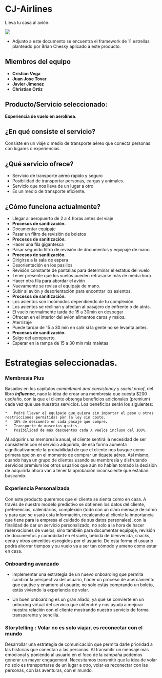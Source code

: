 # CJ-Airlines
Lleva tu casa al avión. 
<p>
    <img src="https://drive.google.com/uc?export=view&id=18gYpdJvxXlbtG3d2gAtc2DpcQ1aHt4Mv" />
 </p>


- Adjunto a este documento se encuentra el framework de 11 estrellas planteado por Brian Chesky aplicado a este producto.

## Miembros del equipo

- **Cristian Vega**
- **Juan Jose Tovar**
- **Javier Jimenez**
- **Christian Ortiz**

## Producto/Servicio seleccionado:

**Experiencia de vuelo en aerolínea.**

## ¿En qué consiste el servicio?

Consiste en un viaje o medio de transporte aéreo que conecta personas con lugares o experiencias.

## ¿Qué servicio ofrece?

- Servicio de transporte aéreo rápido y seguro
- Posibilidad de transportar personas, cargas y animales.
- Servicio que nos lleva de un lugar a otro
- Es un medio de transporte eficiente.

## ¿Cómo funciona actualmente?

- Llegar al aeropuerto de 2 a 4 horas antes del viaje
- **Procesos de sanitización.**
- Documentar equipaje
- Pasar un filtro de revisión de boletos
- **Procesos de sanitización.**
- Hacer una fila gigantesca
- Pasar segundo filtro de revisión de documentos y equipaje de mano
- **Procesos de sanitización.**
- Dirigirse a la sala de espera
- Desorientación en los pasillos
- Revisión constante de pantallas para determinar el estatus del vuelo
- Tener presente que los vuelos pueden retrasarse más de media hora
- Hacer otra fila para abordar el avión
- Nuevamente se revisa el equipaje de mano.
- Subir al avión y desorientación para encontrar los asientos.
- **Procesos de sanitización.**
- Los asientos son incómodos dependiendo de tu complexión.
- Los asientos se reclinan y afectan al pasajero de enfrente o de atrás.
- El vuelo normalmente tarda de 15 a 30min en despegar
- Ofrecen en el interior del avión alimentos caros y malos.
- Aterrizaje
- Puede tardar de 15 a 30 min en salir si la gente no se levanta antes.
- **Procesos de sanitización.**
- Salgo del aeropuerto.
- Esperar en la rampa de 15 a 30 min mis maletas

# Estrategias seleccionadas. 

### **Membresía Plus**

Basados en los capítulos _commitment and consistency_ y _social proof_, del libro **_influence_**, nace la idea de crear una membresía que cuesta $200 usd/año, con la que el cliente obtenga beneficios adicionales (premium) cada vez que use nuestros servicios. Los beneficios serán los siguientes:


    *   Podré llevar el equipaje que quiera sin importar el peso u otras restricciones permitidas por la ley sin costo.
    *   10% de descuento en cada pasaje que compre.
    *   Transporte de mascotas gratis.
    *   Posibilidad de más descuentos cada X vuelos incluso del 100%.

Al adquirir una membresía anual, el cliente sentirá la necesidad de ser consistente con el servicio adquirido, de esa forma aumenta significativamente la probabilidad de que el cliente nos busque como primera opción en el momento de comprar un tiquete aéreo. Así mismo, cuando haya un grupo de clientes usando su membresía y disfrutando servicios premium los otros usuarios que aún no habían tomado la decisión de adquirirla ahora van a tener la aprobación inconsciente que estaban buscando.


### **Experiencia Personalizada**

Con este producto queremos que el cliente se sienta como en casa. A través de nuestro modelo predictivo se obtienen los datos del cliente, preferencias, calendarios, complexión (todo con un claro mensaje de cómo y para que se usará esta información, recalcando al cliente la importancia que tiene para la empresa el cuidado de sus datos personales), con la finalidad de dar un servicio personalizado, no solo a la hora de hacer reservaciones de vuelos, sino también para documentar equipaje, revisión de documentos y comodidad en el vuelo, bebida de bienvenida, snacks, cena y otros amenities escogidos por el usuario. De esta forma el usuario podrá ahorrar tiempos y su vuelo va a ser tan cómodo y ameno como  estar en casa. 


### **Onboarding avanzado**

- Implementar una estrategia de un nuevo onboarding que permita cambiar la perspectiva del usuario, hacer un proceso de acercamiento que cautive y enamore al usuario; no solo estás comprando un boleto, estás viviendo la experiencia de volar.

- Un buen onboarding es un gran aliado, ya que se convierte en un unboxing virtual del servicio que obtendré y nos ayuda a mejorar nuestra relación con el cliente mostrando nuestro servicio de forma transparente y sencilla.


### **Storytelling : Volar no es solo viajar, es reconectar con el mundo**

Desarrollar una estrategia de comunicación que permita darle prioridad a las historias que conectan a las personas. Al transmitir un mensaje más emocional y poniendo al usuario en el foco de la campaña podemos generar un mayor engagement. Necesitamos transmitir que la idea de volar no solo es transportarse de un lugar a otro, volar es reconectar con las personas, con las aventuras, con el mundo.
